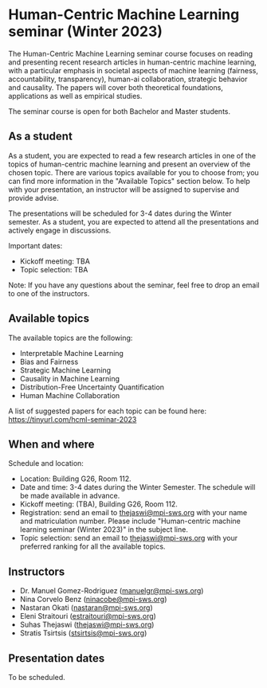 # Human-Centric Machine Learning seminar (Winter 2023)

The Human-Centric Machine Learning seminar course focuses on reading and presenting
recent research articles in human-centric machine learning, with a particular emphasis in
societal aspects of machine learning (fairness, accountability, transparency),
human-ai collaboration, strategic behavior and causality. The papers will cover
both theoretical foundations, applications as well as empirical studies.

The seminar course is open for both Bachelor and Master students.

## As a student

As a student, you are expected to read a few research articles in one of the
topics of human-centric machine learning and present an overview of the chosen
topic. There are various topics available for you to choose from; you can find
more information in the "Available Topics" section below. To help with your
presentation, an instructor will be assigned to supervise and provide advise.

The presentations will be scheduled for 3-4 dates during the Winter semester. As
a student, you are expected to attend all the presentations and actively
engage in discussions.

Important dates:

- Kickoff meeting: TBA
- Topic selection: TBA

Note: If you have any questions about the seminar, feel free to drop an email to
one of the instructors.

## Available topics

The available topics are the following:

 - Interpretable Machine Learning
 - Bias and Fairness
 - Strategic Machine Learning
 - Causality in Machine Learning
 - Distribution-Free Uncertainty Quantification
 - Human Machine Collaboration
 
A list of suggested papers for each topic can be found here:
https://tinyurl.com/hcml-seminar-2023 

## When and where

Schedule and location:

 - Location: Building G26, Room 112.
 - Date and time: 3-4 dates during the Winter Semester. The schedule will be
   made available in advance.
 - Kickoff meeting: (TBA), Building G26, Room 112.
 - Registration: send an email to thejaswi@mpi-sws.org with your name and matriculation number. Please include "Human-centric machine learning seminar (Winter 2023)" in the subject line.
 - Topic selection: send an email to thejaswi@mpi-sws.org with your preferred ranking for all the available topics.

## Instructors

- Dr. Manuel Gomez-Rodriguez (manuelgr@mpi-sws.org)
- Nina Corvelo Benz (ninacobe@mpi-sws.org)
- Nastaran Okati (nastaran@mpi-sws.org)
- Eleni Straitouri (estraitouri@mpi-sws.org)
- Suhas Thejaswi (thejaswi@mpi-sws.org)
- Stratis Tsirtsis (stsirtsis@mpi-sws.org)

## Presentation dates

To be scheduled.
